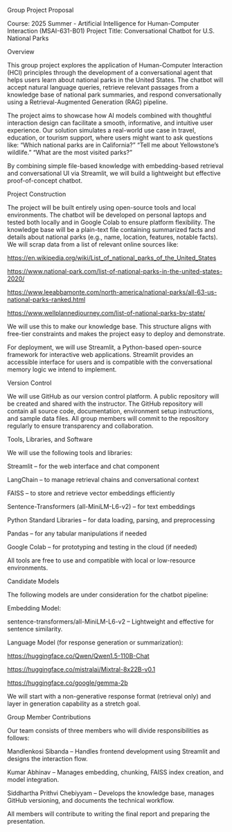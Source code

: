 Group Project Proposal 

Course: 2025 Summer - Artificial Intelligence for Human-Computer Interaction (MSAI-631-B01) 
 Project Title: Conversational Chatbot for U.S. National Parks 

  

Overview 

This group project explores the application of Human-Computer Interaction (HCI) principles through the development of a conversational agent that helps users learn about national parks in the United States. The chatbot will accept natural language queries, retrieve relevant passages from a knowledge base of national park summaries, and respond conversationally using a Retrieval-Augmented Generation (RAG) pipeline. 

  

The project aims to showcase how AI models combined with thoughtful interaction design can facilitate a smooth, informative, and intuitive user experience. Our solution simulates a real-world use case in travel, education, or tourism support, where users might want to ask questions like: 
 “Which national parks are in California?” 
 “Tell me about Yellowstone’s wildlife.” 
 “What are the most visited parks?” 

 

By combining simple file-based knowledge with embedding-based retrieval and conversational UI via Streamlit, we will build a lightweight but effective proof-of-concept chatbot. 

Project Construction 

The project will be built entirely using open-source tools and local environments. The chatbot will be developed on personal laptops and tested both locally and in Google Colab to ensure platform flexibility. The knowledge base will be a plain-text file containing summarized facts and details about national parks (e.g., name, location, features, notable facts). We will scrap data from a list of relevant online sources like: 

https://en.wikipedia.org/wiki/List_of_national_parks_of_the_United_States 

https://www.national-park.com/list-of-national-parks-in-the-united-states-2020/ 

https://www.leeabbamonte.com/north-america/national-parks/all-63-us-national-parks-ranked.html 

https://www.wellplannedjourney.com/list-of-national-parks-by-state/ 

 

We will use this to make our knowledge base. This structure aligns with free-tier constraints and makes the project easy to deploy and demonstrate. 

 

For deployment, we will use Streamlit, a Python-based open-source framework for interactive web applications. Streamlit provides an accessible interface for users and is compatible with the conversational memory logic we intend to implement. 

 

Version Control 

We will use GitHub as our version control platform. A public repository will be created and shared with the instructor. The GitHub repository will contain all source code, documentation, environment setup instructions, and sample data files. All group members will commit to the repository regularly to ensure transparency and collaboration. 

 

Tools, Libraries, and Software 

We will use the following tools and libraries: 

Streamlit – for the web interface and chat component 

LangChain – to manage retrieval chains and conversational context 

FAISS – to store and retrieve vector embeddings efficiently 

Sentence-Transformers (all-MiniLM-L6-v2) – for text embeddings 

Python Standard Libraries – for data loading, parsing, and preprocessing 

Pandas – for any tabular manipulations if needed 

Google Colab – for prototyping and testing in the cloud (if needed) 

 

All tools are free to use and compatible with local or low-resource environments. 

 

Candidate Models 

The following models are under consideration for the chatbot pipeline: 

Embedding Model: 

sentence-transformers/all-MiniLM-L6-v2 – Lightweight and effective for sentence similarity. 

Language Model (for response generation or summarization): 

https://huggingface.co/Qwen/Qwen1.5-110B-Chat 

https://huggingface.co/mistralai/Mixtral-8x22B-v0.1 

https://huggingface.co/google/gemma-2b 

 

We will start with a non-generative response format (retrieval only) and layer in generation capability as a stretch goal. 

 

Group Member Contributions 

Our team consists of three members who will divide responsibilities as follows: 

Mandlenkosi Sibanda – Handles frontend development using Streamlit and designs the interaction flow. 

Kumar Abhinav – Manages embedding, chunking, FAISS index creation, and model integration. 

Siddhartha Prithvi Chebiyyam – Develops the knowledge base, manages GitHub versioning, and documents the technical workflow. 

 

All members will contribute to writing the final report and preparing the presentation. 

 

 